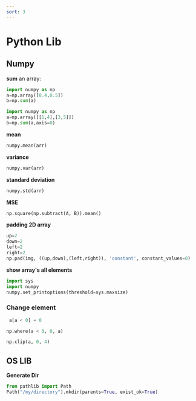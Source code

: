 ```yaml
---
sort: 3
---
```


# Python Lib

## Numpy

**sum** an array:
```python
import numpy as np  
a=np.array([0.4,0.5])  
b=np.sum(a)  
```

```python
import numpy as np  
a=np.array([[1,4],[3,5]])  
b=np.sum(a,axis=0) 
```

**mean**
```python
numpy.mean(arr)
```

**variance**
```python
numpy.var(arr)
```

**standard deviation**
```python
numpy.std(arr)
```

**MSE**
```python
np.square(np.subtract(A, B)).mean()
```

**padding 2D array**
```python
up=2
down=2
left=2
right=2
np.pad(img, ((up,down),(left,right)), 'constant', constant_values=0)
```

**show array's all elements**
```python
import sys
import numpy
numpy.set_printoptions(threshold=sys.maxsize)
```

### Change element 

```python 
 a[a < 0] = 0
```
```python 
np.where(a < 0, 0, a)
```
```python 
np.clip(a, 0, 4)
```



## OS LIB

**Generate Dir**
```python
from pathlib import Path
Path("/my/directory").mkdir(parents=True, exist_ok=True)
```
